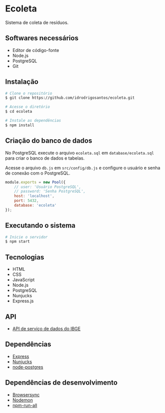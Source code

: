 # Ecoleta
Sistema de coleta de resíduos.

## Softwares necessários

* Editor de código-fonte
* Node.js
* PostgreSQL
* Git

## Instalação

```bash
# Clone o repositório
$ git clone https://github.com/idrodrigosantos/ecoleta.git

# Acesse o diretório
$ cd ecoleta

# Instale as dependências
$ npm install
```

## Criação do banco de dados
No PostgreSQL execute o arquivo `ecoleta.sql` em `database/ecoleta.sql` para criar o banco de dados e tabelas.

Acesse o arquivo `db.js` em `src/config/db.js` e configure o usuário e senha de conexão com o PostgreSQL.

```js
module.exports = new Pool({
    // user: 'Usuário PostgreSQL',
    // password: 'Senha PostgreSQL',    
    host: 'localhost',
    port: 5432,
    database: 'ecoleta'
});
```

## Executando o sistema

```bash
# Inicie o servidor
$ npm start
```

## Tecnologias

* HTML
* CSS
* JavaScript
* Node.js
* PostgreSQL
* Nunjucks
* Express.js

## API

* [API de serviço de dados do IBGE](https://servicodados.ibge.gov.br/api/docs)

## Dependências

* [Express](https://github.com/expressjs/express)
* [Nunjucks](https://github.com/mozilla/nunjucks)
* [node-postgres](https://github.com/brianc/node-postgres)

## Dependências de desenvolvimento

* [Browsersync](https://github.com/BrowserSync/browser-sync)
* [Nodemon](https://github.com/remy/nodemon)
* [npm-run-all](https://github.com/remy/nodemon)
